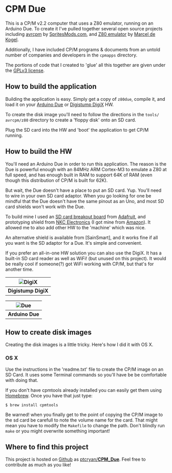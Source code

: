 # CPM Due
This is a CP/M v2.2 computer that uses a Z80 emulator, running on an Arduino
Due. To create it I've pulled together several open source projects including
[avrcpm](http://spritesmods.com/?art=avrcpm) by
[SpritesMods.com](http://spritesmods.com/?art=main),
and [Z80 emulator](http://www.komkon.org/~dekogel/misc.html) by
[Marcel de Kogel](http://www.komkon.org/~dekogel/).

Additionally, I have included CP/M programs & documents from an untold number
of companies and developers in the `cpmapps` directory.

The portions of code that I created to 'glue' all this together are given
under the [GPLv3 license](http://www.gnu.org/licenses/gpl-3.0.txt).

## How to build the application
Building the application is easy. Simply get a copy of `z80due`, compile it, and
load it on your [Arduino Due](http://arduino.cc/en/Main/ArduinoBoardDue)
or [Digistump DigiX](http://digistump.com/products/50) HW.

To create the disk image you'll need to follow the directions in the `tools/
avrcpm/z80` directory to create a 'floppy disk' onto an SD card.

Plug the SD card into the HW and 'boot' the application to get CP/M running.

## How to build the HW
You'll need an Arduino Due in order to run this application. The reason is the
Due is powerful enough with an 84MHz ARM Cortex-M3 to emulate a Z80 at full
speed, and has enough built in RAM to support 64K of RAM (even though this
distribution of CP/M is built for 62K).

But wait, the Due doesn't have a place to put an SD card. Yup. You'll need to
wire in your own SD card adaptor. When you go looking for one be mindful that
the Due doesn't have the same pinout as an Uno, and most SD card shields
won't work with the Due.

To build mine I used an
[SD card breakout board](http://www.adafruit.com/products/254) from
[Adafruit](http://www.adafruit.com), and prototyping shield from [NKC
Electronics](http://www.nkcelectronics.com/MEGAshield-KIT-for-Arduino-MEGA-2560-R3-and-Arduino-DUE_p_309.html)
(I got mine from [Amazon](http://www.amazon.com)). It
allowed me to also add other HW to the 'machine' which was nice.

An alternative shield is available from [SainSmart], and it works fine if all
you want is the SD adaptor for a Due. It's simple and convenient.

If you prefer an all-in-one HW solution you can also use the DigiX. It has a
built-in SD card reader as well as WiFi! (but unused on this project). It would
be really cool if someone(?) got WiFi working with CP/M, but that's for another
time.

|![DigiX](https://s3.amazonaws.com/digistump-resources/images/m/8dab1ef169626edc7d400ed59a31a18a.jpg)|
|:-:|
|**Digistump DigiX**|

|![Due](http://arduino.cc/en/uploads/Main/ArduinoDue_Front_450px.jpg)|
|:-:|
|**Arduino Due**|

## How to create disk images
Creating the disk images is a little tricky. Here's how I did it with OS X.

### OS X
Use the instructions in the 'readme.txt' file to create the CP/M image on
an SD Card. It uses some Terminal commands so you'll have be be comfortable
with doing that.

If you don't have cpmtools already installed you can easily get them using
[Homebrew](https://github.com/Homebrew/homebrew). Once you have that just type:

```
$ brew install cpmtools
```

Be warned! when you finally get to the point of copying the CP/M image to the
sd card be carefull to note the volume name for the card. That might mean
you have to modify the `Makefile` to change the path. Don't blindly run
`make` or you might overwrite something important!

## Where to find this project
This project is hosted on [Github](http://www.github.com) as
[ptcryan/**CPM_Due**](https://www.github.com/ptcryan/CPM_Due). Feel free to contribute as
much as you like!
